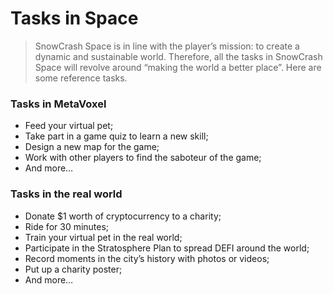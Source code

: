 # Tasks in Space

> SnowCrash Space is in line with the player’s mission: to create a dynamic and sustainable world. Therefore, all the tasks in SnowCrash Space will revolve around “making the world a better place”. Here are some reference tasks.

### Tasks in MetaVoxel

* Feed your virtual pet;
* Take part in a game quiz to learn a new skill;
* Design a new map for the game;
* Work with other players to find the saboteur of the game;
* And more…

### Tasks in the real world

* Donate $1 worth of cryptocurrency to a charity;
* Ride for 30 minutes;
* Train your virtual pet in the real world;
* Participate in the Stratosphere Plan to spread DEFI around the world;
* Record moments in the city’s history with photos or videos;
* Put up a charity poster;
* And more…